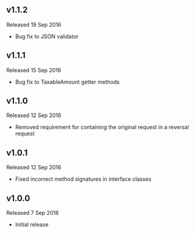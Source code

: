 ## v1.1.2 
Released 19 Sep 2016

* Bug fix to JSON validator

## v1.1.1 
Released 15 Sep 2016

* Bug fix to TaxableAmount getter methods

## v1.1.0
Released 12 Sep 2016

* Removed requirement for containing the original request in a reversal request

## v1.0.1
Released 12 Sep 2016

* Fixed incorrect method signatures in interface classes

## v1.0.0
Released 7 Sep 2016

* Initial release
